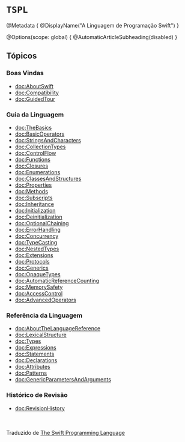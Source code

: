 # ``TSPL``

@Metadata {
  @DisplayName("A Linguagem de Programação Swift")
}

@Options(scope: global) {
   @AutomaticArticleSubheading(disabled)
}


## Tópicos

### Boas Vindas

- <doc:AboutSwift>
- <doc:Compatibility>
- <doc:GuidedTour>

### Guia da Linguagem

- <doc:TheBasics>
- <doc:BasicOperators>
- <doc:StringsAndCharacters>
- <doc:CollectionTypes>
- <doc:ControlFlow>
- <doc:Functions>
- <doc:Closures>
- <doc:Enumerations>
- <doc:ClassesAndStructures>
- <doc:Properties>
- <doc:Methods>
- <doc:Subscripts>
- <doc:Inheritance>
- <doc:Initialization>
- <doc:Deinitialization>
- <doc:OptionalChaining>
- <doc:ErrorHandling>
- <doc:Concurrency>
- <doc:TypeCasting>
- <doc:NestedTypes>
- <doc:Extensions>
- <doc:Protocols>
- <doc:Generics>
- <doc:OpaqueTypes>
- <doc:AutomaticReferenceCounting>
- <doc:MemorySafety>
- <doc:AccessControl>
- <doc:AdvancedOperators>

### Referência da Linguagem

- <doc:AboutTheLanguageReference>
- <doc:LexicalStructure>
- <doc:Types>
- <doc:Expressions>
- <doc:Statements>
- <doc:Declarations>
- <doc:Attributes>
- <doc:Patterns>
- <doc:GenericParametersAndArguments>

### Histórico de Revisão

- <doc:RevisionHistory>

\
\
Traduzido de [The Swift Programming Language](https://docs.swift.org/swift-book/documentation/the-swift-programming-language/)



